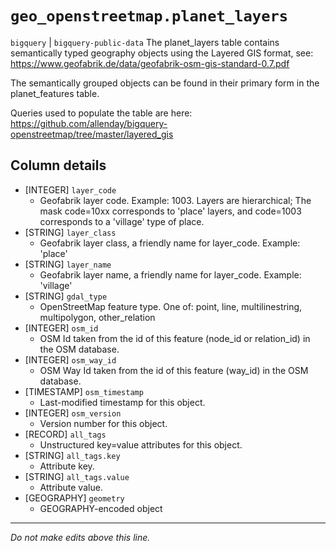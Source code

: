 # `geo_openstreetmap.planet_layers`
`bigquery` | `bigquery-public-data`
The planet_layers table contains semantically typed geography objects using the Layered GIS format, see:
https://www.geofabrik.de/data/geofabrik-osm-gis-standard-0.7.pdf

The semantically grouped objects can be found in their primary form in the planet_features table.

Queries used to populate the table are here:
https://github.com/allenday/bigquery-openstreetmap/tree/master/layered_gis

## Column details
* [INTEGER]   `layer_code`
  - Geofabrik layer code. Example: 1003. Layers are hierarchical; The mask code=10xx corresponds to 'place' layers, and code=1003 corresponds to a 'village' type of place.
* [STRING]    `layer_class`
  - Geofabrik layer class, a friendly name for layer_code. Example: 'place'
* [STRING]    `layer_name`
  - Geofabrik layer name, a friendly name for layer_code. Example: 'village'
* [STRING]    `gdal_type`
  - OpenStreetMap feature type. One of: point, line, multilinestring, multipolygon, other_relation
* [INTEGER]   `osm_id`
  - OSM Id taken from the id of this feature (node_id or relation_id) in the OSM database.
* [INTEGER]   `osm_way_id`
  - OSM Way Id taken from the id of this feature (way_id) in the OSM database.
* [TIMESTAMP] `osm_timestamp`
  - Last-modified timestamp for this object.
* [INTEGER]   `osm_version`
  - Version number for this object.
* [RECORD]    `all_tags`
  - Unstructured key=value attributes for this object.
* [STRING]    `all_tags.key`
  - Attribute key.
* [STRING]    `all_tags.value`
  - Attribute value.
* [GEOGRAPHY] `geometry`
  - GEOGRAPHY-encoded object

-------------------------------------------------------------------------------
*Do not make edits above this line.*
